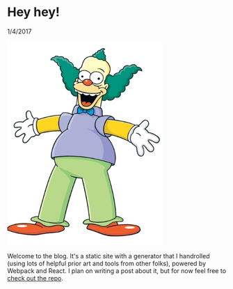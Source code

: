 # Hey hey!
<time>1/4/2017</time>

![Krusty The Clown](/src/posts/img/Krustytheclown.png)

Welcome to the blog. It's a static site with a generator that I handrolled (using lots of helpful prior art and tools from other folks), powered by Webpack and React. I plan on writing a post about it, but for now feel free to [check out the repo](https://github.com/zgreen/zgreen.github.io).
